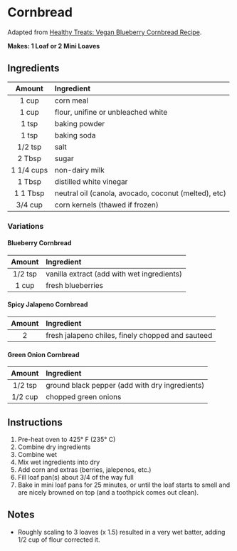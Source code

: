 # Cornbread

Adapted from [Healthy Treats: Vegan Blueberry Cornbread Recipe](https://www.peacefuldumpling.com/healthy-treats-vegan-blueberry-cornbread).

**Makes: 1 Loaf or 2 Mini Loaves** 

## Ingredients

| Amount     | Ingredient
| :----:     | :---------
| 1 cup      | corn meal
| 1 cup      | flour, unifine or unbleached white
| 1 tsp      | baking powder
| 1 tsp      | baking soda
| 1/2 tsp    | salt
| 2 Tbsp     | sugar
| 1 1/4 cups | non-dairy milk
| 1 Tbsp     | distilled white vinegar
1 1 Tbsp     | neutral oil (canola, avocado, coconut (melted), etc)
| 3/4 cup    | corn kernels (thawed if frozen)

### Variations

#### Blueberry Cornbread

| Amount     | Ingredient
| :----:     | :---------
| 1/2 tsp    | vanilla extract (add with wet ingredients)
| 1 cup      | fresh blueberries

#### Spicy Jalapeno Cornbread

| Amount     | Ingredient
| :----:     | :---------
| 2          | fresh jalapeno chiles, finely chopped and sauteed

#### Green Onion Cornbread

| Amount     | Ingredient
| :----:     | :---------
| 1/2 tsp    | ground black pepper (add with dry ingredients)
| 1/2 cup    | chopped green onions

## Instructions

1. Pre-heat oven to 425° F (235° C)
1. Combine dry ingredients
1. Combine wet
1. Mix wet ingredients into dry
1. Add corn and extras (berries, jalepenos, etc.)
1. Fill loaf pan(s) about 3/4 of the way full
1. Bake in mini loaf pans for 25 minutes, or until the loaf starts to smell and are nicely browned on top (and a toothpick comes out clean).

## Notes

* Roughly scaling to 3 loaves (x 1.5) resulted in a very wet batter, adding 1/2 cup of flour corrected it.
